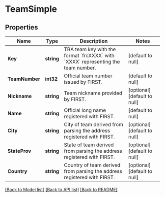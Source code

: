 # TeamSimple

## Properties
Name | Type | Description | Notes
------------ | ------------- | ------------- | -------------
**Key** | **string** | TBA team key with the format &#x60;frcXXXX&#x60; with &#x60;XXXX&#x60; representing the team number. | [default to null]
**TeamNumber** | **int32** | Official team number issued by FIRST. | [default to null]
**Nickname** | **string** | Team nickname provided by FIRST. | [optional] [default to null]
**Name** | **string** | Official long name registered with FIRST. | [default to null]
**City** | **string** | City of team derived from parsing the address registered with FIRST. | [optional] [default to null]
**StateProv** | **string** | State of team derived from parsing the address registered with FIRST. | [optional] [default to null]
**Country** | **string** | Country of team derived from parsing the address registered with FIRST. | [optional] [default to null]

[[Back to Model list]](../README.md#documentation-for-models) [[Back to API list]](../README.md#documentation-for-api-endpoints) [[Back to README]](../README.md)



